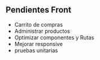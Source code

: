 ## Pendientes Front

* Carrito de compras
* Administrar productos
* Optimizar componentes y Rutas
* Mejorar responsive
* pruebas unitarias

